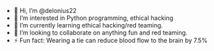- 👋 Hi, I’m @delonius22
- 👀 I’m interested in Python programming, ethical hacking
- 🌱 I’m currently learning ethical hacking/red teaming. 
- 💞️ I’m looking to collaborate on anything fun and red teaming.
- ⚡ Fun fact: Wearing a tie can reduce blood flow to the brain by 7.5%

<!---
delonius22/delonius22 is a ✨ special ✨ repository because its `README.md` (this file) appears on your GitHub profile.
You can click the Preview link to take a look at your changes.
--->
